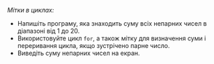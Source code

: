 _Мітки в циклах:_


* Напишіть програму, яка знаходить суму всіх непарних чисел в діапазоні від 1 до 20. 
* Використовуйте цикл `for`, а також мітку для визначення суми і переривання цикла, якщо зустрічено парне число. 
* Виведіть суму непарних чисел на екран.
